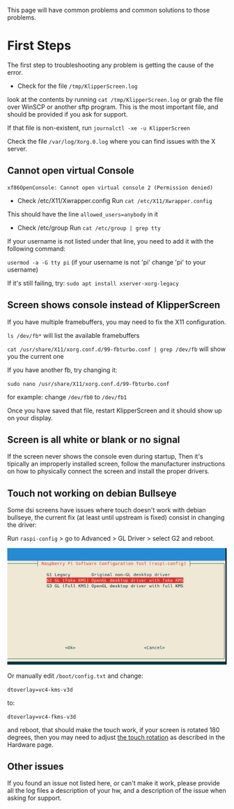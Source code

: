 
This page will have common problems and common solutions to those problems.

# First Steps

The first step to troubleshooting any problem is getting the cause of the error.

* Check for the file `/tmp/KlipperScreen.log`

look at the contents by running `cat /tmp/KlipperScreen.log` or grab the file over WinSCP or another sftp program.
This is the most important file, and should be provided if you ask for support.

If that file is non-existent, run `journalctl -xe -u KlipperScreen`

Check the file `/var/log/Xorg.0.log` where you can find issues with the X server.

## Cannot open virtual Console
```
xf86OpenConsole: Cannot open virtual console 2 (Permission denied)
```

* Check /etc/X11/Xwrapper.config
Run `cat /etc/X11/Xwrapper.config`

This should have the line `allowed_users=anybody` in it

* Check /etc/group
Run `cat /etc/group | grep tty`

If your username is not listed under that line, you need to add it with the following command:

`usermod -a -G tty pi` (if your username is not 'pi' change 'pi' to your username)

If it's still failing, try: `sudo apt install xserver-xorg-legacy`


## Screen shows console instead of KlipperScreen

If you have multiple framebuffers, you may need to fix the X11 configuration.

`ls /dev/fb*` will list the available framebuffers

`cat /usr/share/X11/xorg.conf.d/99-fbturbo.conf | grep /dev/fb` will show you the current one

If you have another fb, try changing it:

`sudo nano /usr/share/X11/xorg.conf.d/99-fbturbo.conf`

for example: change `/dev/fb0` to `/dev/fb1`

Once you have saved that file, restart KlipperScreen and it should show up on your display.

## Screen is all white or blank or no signal

If the screen never shows the console even during startup, Then it's tipically an improperly installed screen,
follow the manufacturer instructions on how to physically connect the screen and install the proper drivers.

## Touch not working on debian Bullseye

Some dsi screens have issues where touch doesn't work with debian bullseye, the current fix
(at least until upstream is fixed) consist in changing the driver:

Run `raspi-config` > go to Advanced > GL Driver > select G2 and reboot.

![config](img/troubleshooting/gldriver.png)

Or manually edit `/boot/config.txt` and change:

`dtoverlay=vc4-kms-v3d`

to:

`dtoverlay=vc4-fkms-v3d`

and reboot, that should make the touch work, if your screen is rotated 180 degrees, then you may need to adjust
[the touch rotation](Hardware.md) as described in the Hardware page.

## Other issues

If you found an issue not listed here, or can't make it work, please provide all the log files
a description of your hw, and a description of the issue when asking for support.
